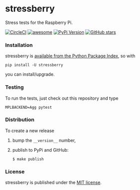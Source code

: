 # stressberry

Stress tests for the Raspberry Pi.

[![CircleCI](https://img.shields.io/circleci/project/github/nschloe/stressberry/master.svg)](https://circleci.com/gh/nschloe/stressberry/tree/master)
[![awesome](https://img.shields.io/badge/awesome-yes-brightgreen.svg)](https://img.shields.io/badge/awesome-yes-brightgreen.svg)
[![PyPi Version](https://img.shields.io/pypi/v/stressberry.svg)](https://pypi.python.org/pypi/stressberry)
[![GitHub stars](https://img.shields.io/github/stars/nschloe/stressberry.svg?style=social&label=Stars&maxAge=2592000)](https://github.com/nschloe/stressberry)

### Installation

stressberry is [available from the Python Package Index](https://pypi.python.org/pypi/stressberry/),
so with
```
pip install -U stressberry
```
you can install/upgrade.

### Testing

To run the tests, just check out this repository and type
```
MPLBACKEND=Agg pytest
```

### Distribution

To create a new release

1. bump the `__version__` number,

2. publish to PyPi and GitHub:
    ```
    $ make publish
    ```

### License
stressberry is published under the [MIT license](https://en.wikipedia.org/wiki/MIT_License).
